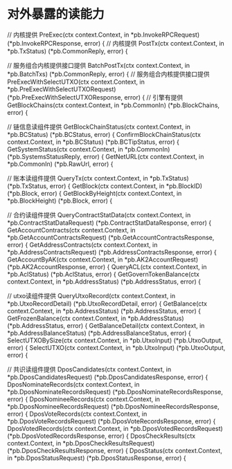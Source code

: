 # 对外暴露的读能力

 // 内核提供
 PreExec(ctx context.Context, in *pb.InvokeRPCRequest) (*pb.InvokeRPCResponse, error) {
 // 内核提供
 PostTx(ctx context.Context, in *pb.TxStatus) (*pb.CommonReply, error) {

 // 服务组合内核提供接口提供
 BatchPostTx(ctx context.Context, in *pb.BatchTxs) (*pb.CommonReply, error) {
 // 服务组合内核提供接口提供
 PreExecWithSelectUTXO(ctx context.Context, in *pb.PreExecWithSelectUTXORequest) (*pb.PreExecWithSelectUTXOResponse, error) {
 // 引擎有提供
 GetBlockChains(ctx context.Context, in *pb.CommonIn) (*pb.BlockChains, error) {

 // 链信息读组件提供
 GetBlockChainStatus(ctx context.Context, in *pb.BCStatus) (*pb.BCStatus, error) {
 ConfirmBlockChainStatus(ctx context.Context, in *pb.BCStatus) (*pb.BCTipStatus, error) {
 GetSystemStatus(ctx context.Context, in *pb.CommonIn) (*pb.SystemsStatusReply, error) {
 GetNetURL(ctx context.Context, in *pb.CommonIn) (*pb.RawUrl, error) {

 // 账本读组件提供 
 QueryTx(ctx context.Context, in *pb.TxStatus) (*pb.TxStatus, error) {
 GetBlock(ctx context.Context, in *pb.BlockID) (*pb.Block, error) {
 GetBlockByHeight(ctx context.Context, in *pb.BlockHeight) (*pb.Block, error) {

 // 合约读组件提供
 QueryContractStatData(ctx context.Context, in *pb.ContractStatDataRequest) (*pb.ContractStatDataResponse, error) {
 GetAccountContracts(ctx context.Context, in *pb.GetAccountContractsRequest) (*pb.GetAccountContractsResponse, error) {
 GetAddressContracts(ctx context.Context, in *pb.AddressContractsRequest) (*pb.AddressContractsResponse, error) {
 GetAccountByAK(ctx context.Context, in *pb.AK2AccountRequest) (*pb.AK2AccountResponse, error) {
 QueryACL(ctx context.Context, in *pb.AclStatus) (*pb.AclStatus, error) {
 GetGovernTokenBalance(ctx context.Context, in *pb.AddressStatus) (*pb.AddressStatus, error) {

 // utxo读组件提供
 QueryUtxoRecord(ctx context.Context, in *pb.UtxoRecordDetail) (*pb.UtxoRecordDetail, error) {
 GetBalance(ctx context.Context, in *pb.AddressStatus) (*pb.AddressStatus, error) {
 GetFrozenBalance(ctx context.Context, in *pb.AddressStatus) (*pb.AddressStatus, error) {
 GetBalanceDetail(ctx context.Context, in *pb.AddressBalanceStatus) (*pb.AddressBalanceStatus, error) {
 SelectUTXOBySize(ctx context.Context, in *pb.UtxoInput) (*pb.UtxoOutput, error) {
 SelectUTXO(ctx context.Context, in *pb.UtxoInput) (*pb.UtxoOutput, error) {

 // 共识读组件提供
 DposCandidates(ctx context.Context, in *pb.DposCandidatesRequest) (*pb.DposCandidatesResponse, error) {
 DposNominateRecords(ctx context.Context, in *pb.DposNominateRecordsRequest) (*pb.DposNominateRecordsResponse, error) {
 DposNomineeRecords(ctx context.Context, in *pb.DposNomineeRecordsRequest) (*pb.DposNomineeRecordsResponse, error) {
 DposVoteRecords(ctx context.Context, in *pb.DposVoteRecordsRequest) (*pb.DposVoteRecordsResponse, error) {
 DposVotedRecords(ctx context.Context, in *pb.DposVotedRecordsRequest) (*pb.DposVotedRecordsResponse, error) {
 DposCheckResults(ctx context.Context, in *pb.DposCheckResultsRequest) (*pb.DposCheckResultsResponse, error) {
 DposStatus(ctx context.Context, in *pb.DposStatusRequest) (*pb.DposStatusResponse, error) {
